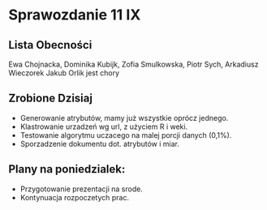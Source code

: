 Sprawozdanie 11 IX
==================

Lista Obecności
---------------

Ewa Chojnacka, Dominika Kubijk, Zofia Smulkowska, Piotr Sych, Arkadiusz Wieczorek
Jakub Orlik jest chory

Zrobione Dzisiaj
----------------

* Generowanie atrybutów, mamy już wszystkie oprócz jednego.
* Klastrowanie urzadzeń wg url, z użyciem R i weki.
* Testowanie algorytmu uczacego na malej porcji danych (0,1%).
* Sporzadzenie dokumentu dot. atrybutów i miar.


Plany na poniedzialek:
----------------
* Przygotowanie prezentacji na srode.
* Kontynuacja rozpoczetych prac.
